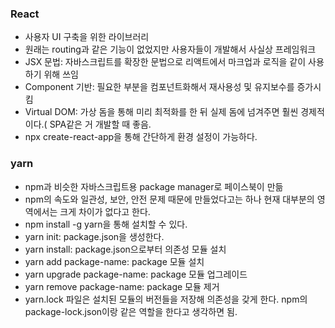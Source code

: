 ### React

- 사용자 UI 구축을 위한 라이브러리
- 원래는 routing과 같은 기능이 없었지만 사용자들이 개발해서 사실상 프레임워크
- JSX 문법: 자바스크립트를 확장한 문법으로 리액트에서 마크업과 로직을 같이 사용하기 위해 쓰임
- Component 기반: 필요한 부분을 컴포넌트화해서 재사용성 및 유지보수를 증가시킴
- Virtual DOM: 가상 돔을 통해 미리 최적화를 한 뒤 실제 돔에 넘겨주면 훨씬 경제적이다.( SPA같은 거 개발할 때 좋음.
- npx create-react-app을 통해 간단하게 환경 설정이 가능하다.

### yarn

- npm과 비슷한 자바스크립트용 package manager로 페이스북이 만듦
- npm의 속도와 일관성, 보안, 안전 문제 때문에 만들었다고는 하나 현재 대부분의 영역에서는 크게 차이가 없다고 한다.
- npm install -g yarn을 통해 설치할 수 있다.
- yarn init: package.json을 생성한다.
- yarn install: package.json으로부터 의존성 모듈 설치
- yarn add package-name: package 모듈 설치
- yarn upgrade package-name: package 모듈 업그레이드
- yarn remove package-name: package 모듈 제거
- yarn.lock 파일은 설치된 모듈의 버전들을 저장해 의존성을 갖게 한다. npm의 package-lock.json이랑 같은 역할을 한다고 생각하면 됨.
